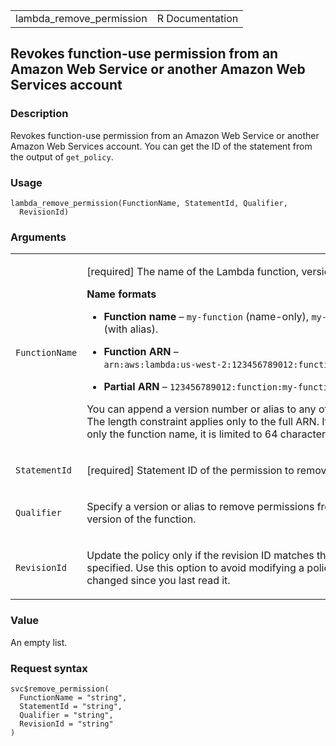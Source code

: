 <table style="width: 100%;">
<tbody>
<tr class="odd">
<td>lambda_remove_permission</td>
<td style="text-align: right;">R Documentation</td>
</tr>
</tbody>
</table>

## Revokes function-use permission from an Amazon Web Service or another Amazon Web Services account

### Description

Revokes function-use permission from an Amazon Web Service or another
Amazon Web Services account. You can get the ID of the statement from
the output of `get_policy`.

### Usage

    lambda_remove_permission(FunctionName, StatementId, Qualifier,
      RevisionId)

### Arguments

<table>
<colgroup>
<col style="width: 35%" />
<col style="width: 65%" />
</colgroup>
<tbody>
<tr class="odd">
<td><code
id="lambda_remove_permission_:_FunctionName">FunctionName</code></td>
<td><p>[required] The name of the Lambda function, version, or
alias.</p>
<p><strong>Name formats</strong></p>
<ul>
<li><p><strong>Function name</strong> – <code
style="white-space: pre;">⁠my-function⁠</code> (name-only), <code
style="white-space: pre;">⁠my-function:v1⁠</code> (with alias).</p></li>
<li><p><strong>Function ARN</strong> – <code
style="white-space: pre;">⁠arn:aws:lambda:us-west-2:123456789012:function:my-function⁠</code>.</p></li>
<li><p><strong>Partial ARN</strong> – <code
style="white-space: pre;">⁠123456789012:function:my-function⁠</code>.</p></li>
</ul>
<p>You can append a version number or alias to any of the formats. The
length constraint applies only to the full ARN. If you specify only the
function name, it is limited to 64 characters in length.</p></td>
</tr>
<tr class="even">
<td><code
id="lambda_remove_permission_:_StatementId">StatementId</code></td>
<td><p>[required] Statement ID of the permission to remove.</p></td>
</tr>
<tr class="odd">
<td><code
id="lambda_remove_permission_:_Qualifier">Qualifier</code></td>
<td><p>Specify a version or alias to remove permissions from a published
version of the function.</p></td>
</tr>
<tr class="even">
<td><code
id="lambda_remove_permission_:_RevisionId">RevisionId</code></td>
<td><p>Update the policy only if the revision ID matches the ID that's
specified. Use this option to avoid modifying a policy that has changed
since you last read it.</p></td>
</tr>
</tbody>
</table>

### Value

An empty list.

### Request syntax

    svc$remove_permission(
      FunctionName = "string",
      StatementId = "string",
      Qualifier = "string",
      RevisionId = "string"
    )
